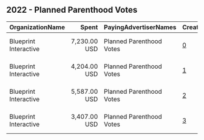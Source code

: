 ## 2022 - Planned Parenthood Votes 
|OrganizationName|Spent|PayingAdvertiserNames|CreativeUrls|Impressions|Genders|AgeBrackets|CountryCodes|BillingAddresses|CandidateBallotInformation|
|:---|---:|:---|:---|---:|:---|:---|:---|:---|:---|
|Blueprint Interactive|7,230.00 USD|Planned Parenthood Votes|[0](https://www.snap.com/political-ads/asset/79818d09fe13ea18a6f21bc54b47383ecbf710ef7b9fa22a48269a4a7f988b28?mediaType=mp4)|229,831||18-35|united states|"1730 Rhode Island Ave NW Suite 1014,Washington,20036,US"||
|Blueprint Interactive|4,204.00 USD|Planned Parenthood Votes|[1](https://www.snap.com/political-ads/asset/c34b482bbd6ce3960bf9c69b28adeed57a834cbadf0e95c7eef34861909ce48e?mediaType=mp4)|132,781||18-35|united states|"1730 Rhode Island Ave NW Suite 1014,Washington,20036,US"||
|Blueprint Interactive|5,587.00 USD|Planned Parenthood Votes|[2](https://www.snap.com/political-ads/asset/5e55cfc615d8ff0e86446798b58faffef7366a692189cf3cbfae481646c30e8a?mediaType=mp4)|223,275||18-35|united states|"1730 Rhode Island Ave NW Suite 1014,Washington,20036,US"||
|Blueprint Interactive|3,407.00 USD|Planned Parenthood Votes|[3](https://www.snap.com/political-ads/asset/97908666356e53adb3273ca97e25a67cff4c626399ece72ae0de297a766b2989?mediaType=mp4)|102,451||18-35|united states|"1730 Rhode Island Ave NW Suite 1014,Washington,20036,US"||
